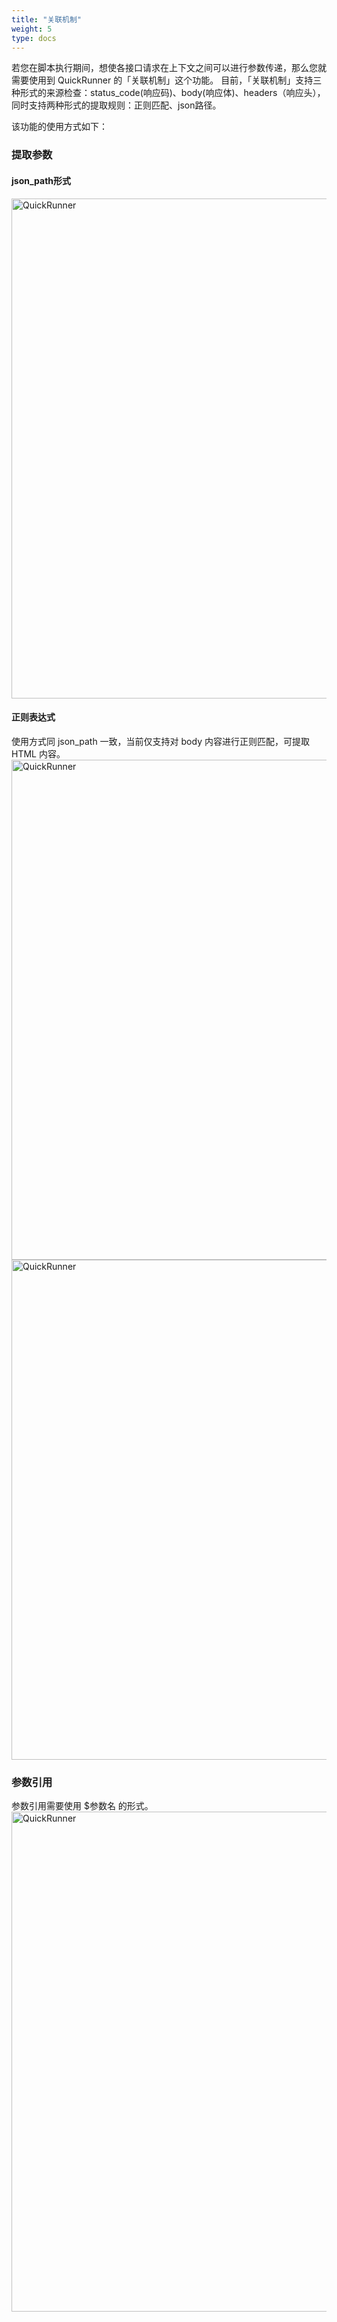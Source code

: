 ```yaml
---
title: "关联机制"
weight: 5
type: docs
---
```

若您在脚本执行期间，想使各接口请求在上下文之间可以进行参数传递，那么您就需要使用到 QuickRunner 的「关联机制」这个功能。
目前，「关联机制」支持三种形式的来源检查：status_code(响应码)、body(响应体)、headers（响应头），同时支持两种形式的提取规则：正则匹配、json路径。

该功能的使用方式如下：
### 提取参数

####  json_path形式

<img src="/image/QuickRunner/direction/correlation_json_path.png" alt="QuickRunner" width="800">


#### 正则表达式

使用方式同 json_path 一致，当前仅支持对 body 内容进行正则匹配，可提取 HTML 内容。
<img src="/image/QuickRunner/direction/correlation_regx1.png" alt="QuickRunner" width="800">
<img src="/image/QuickRunner/direction/correlation_regx.png" alt="QuickRunner" width="800">

### 参数引用

参数引用需要使用  $参数名 的形式。
<img src="/image/QuickRunner/direction/correlation_apply.png" alt="QuickRunner" width="800">
